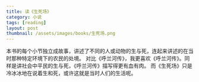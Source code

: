 ```yaml
---
title: 读《生死场》  
category: 小说  
tags: [reading]  
layout: post  
thumbnail: /assets/images/books/生死场.png
---
```



本书的每个小节独立成故事，讲述了不同的人或动物的生与死，连起来讲述的在当时那种特定环境下的农民的处境。
对比《呼兰河传》，我更喜欢《呼兰河传》。同样是讲社会中平民的生与死，《呼兰河传》描写得更有血有肉。
而《生死场》只是冷冰冰地在说着生和死，或许这就是当时人们的生活呢。

